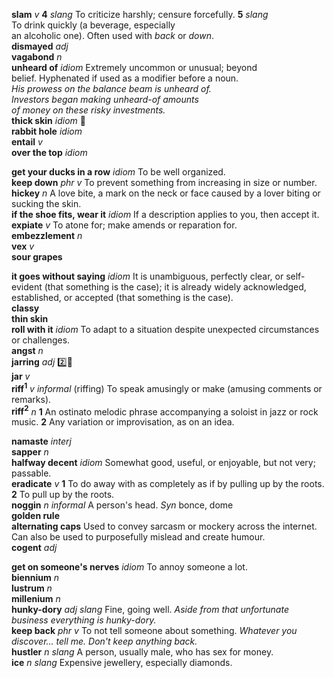 
__slam__ _v_ __4__ _slang_ To criticize harshly; censure forcefully. __5__ _slang_ To drink quickly (a beverage, especially an alcoholic one). Often used with _back_ or _down_.  
__dismayed__ _adj_  
__vagabond__ _n_  
__unheard of__ _idiom_ Extremely uncommon or unusual; beyond belief. Hyphenated if used as a modifier before a noun. _His prowess on the balance beam is unheard of._ _Investors began making unheard-of amounts of money on these risky investments._  
__thick skin__ _idiom_ :dart:  
__rabbit hole__ _idiom_  
__entail__ _v_  
__over the top__ _idiom_  

__get your ducks in a row__ _idiom_ To be well organized.  
__keep down__ _phr v_ To prevent something from increasing in size or number.  
__hickey__ _n_ A love bite, a mark on the neck or face caused by a lover biting or sucking the skin.  
__if the shoe fits, wear it__ _idiom_ If a description applies to you, then accept it.  
__expiate__ _v_ To atone for; make amends or reparation for.  
__embezzlement__ _n_  
__vex__ _v_  
__sour grapes__  

__it goes without saying__ _idiom_ It is unambiguous, perfectly clear, or self-evident (that something is the case); it is already widely acknowledged, established, or accepted (that something is the case).  
__classy__  
__thin skin__  
__roll with it__ _idiom_ To adapt to a situation despite unexpected circumstances or challenges.  
__angst__ _n_  
__jarring__ _adj_ :two::hammer:  
__jar__ _v_  
__riff<sup>1</sup>__ _v_ _informal_ (riffing) To speak amusingly or make (amusing comments or remarks).  
__riff<sup>2</sup>__ _n_ __1__ An ostinato melodic phrase accompanying a soloist in jazz or rock music. __2__ Any variation or improvisation, as on an idea.  

__namaste__ _interj_  
__sapper__ _n_  
__halfway decent__ _idiom_ Somewhat good, useful, or enjoyable, but not very; passable.  
__eradicate__ _v_ __1__ To do away with as completely as if by pulling up by the roots. __2__ To pull up by the roots.  
__noggin__ _n informal_ A person's head. _Syn_ bonce, dome  
__golden rule__  
__alternating caps__ Used to convey sarcasm or mockery across the internet. Can also be used to purposefully mislead and create humour.  
__cogent__ _adj_  

__get on someone's nerves__ _idiom_ To annoy someone a lot.  
__biennium__ _n_  
__lustrum__ _n_  
__millenium__ _n_  
__hunky-dory__ _adj slang_ Fine, going well. _Aside from that unfortunate business everything is hunky-dory._  
__keep back__ _phr v_ To not tell someone about something. _Whatever you discover... tell me. Don't keep anything back._  
__hustler__ _n slang_ A person, usually male, who has sex for money.  
__ice__ _n slang_ Expensive jewellery, especially diamonds.  
